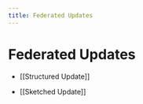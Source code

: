 ```yaml
---
title: Federated Updates
---
```


# Federated Updates
- [[Structured Update]] 

- [[Sketched Update]]
























































